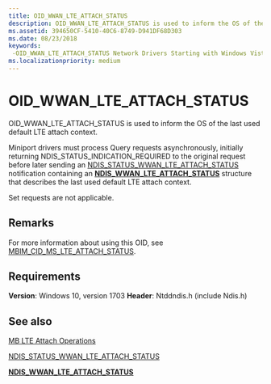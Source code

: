 ```yaml
---
title: OID_WWAN_LTE_ATTACH_STATUS
description: OID_WWAN_LTE_ATTACH_STATUS is used to inform the OS of the last used LTE attach context.
ms.assetid: 394650CF-5410-40C6-8749-D941DF68D303
ms.date: 08/23/2018
keywords: 
 -OID_WWAN_LTE_ATTACH_STATUS Network Drivers Starting with Windows Vista
ms.localizationpriority: medium
---
```


# OID_WWAN_LTE_ATTACH_STATUS

OID_WWAN_LTE_ATTACH_STATUS is used to inform the OS of the last used default LTE attach context.

Miniport drivers must process Query requests asynchronously, initially returning NDIS_STATUS_INDICATION_REQUIRED to the original request before later sending an [NDIS_STATUS_WWAN_LTE_ATTACH_STATUS](ndis-status-wwan-lte-attach-status.md) notification containing an [**NDIS_WWAN_LTE_ATTACH_STATUS**](/windows-hardware/drivers/ddi/ndiswwan/ns-ndiswwan-_ndis_wwan_lte_attach_status) structure that describes the last used default LTE attach context.

Set requests are not applicable.

## Remarks

For more information about using this OID, see [MBIM_CID_MS_LTE_ATTACH_STATUS](mb-lte-attach-operations.md).

## Requirements

**Version**: Windows 10, version 1703
**Header**: Ntddndis.h (include Ndis.h)

## See also

[MB LTE Attach Operations](mb-lte-attach-operations.md)

[NDIS_STATUS_WWAN_LTE_ATTACH_STATUS](ndis-status-wwan-lte-attach-status.md)

[**NDIS_WWAN_LTE_ATTACH_STATUS**](/windows-hardware/drivers/ddi/ndiswwan/ns-ndiswwan-_ndis_wwan_lte_attach_status)
